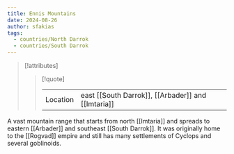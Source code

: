 ```yaml
---
title: Ennis Mountains
date: 2024-08-26
author: sfakias
tags:
  - countries/North Darrok
  - countries/South Darrok
---
```

> [!attributes]
> 
> > [!quote]
> >
> > | | |
> > | --- | --- |
> > | Location | east [[South Darrok]], [[Arbader]] and [[Imtaria]] |

A vast mountain range that starts from north [[Imtaria]] and spreads to eastern [[Arbader]] and southeast [[South Darrok]]. It was originally home to the [[Rogvad]] empire and still has many settlements of Cyclops and several goblinoids.